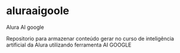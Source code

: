 # aluraaigoole
Alura AI google

Repositorio para armazenar conteúdo gerar no curso de inteligência artificial da Alura utilizando ferramenta AI GOOGLE
